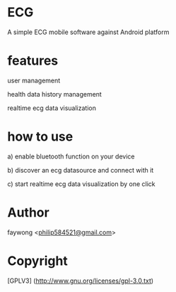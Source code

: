 ECG
===

A simple ECG mobile software against Android platform


features
========

user management

health data history management

realtime ecg data visualization


how to use
==========
a) enable bluetooth function on your device

b) discover an ecg datasource and connect with it

c) start realtime ecg data visualization by one click


Author
======
faywong &lt;philip584521@gmail.com&gt;


Copyright
=========
[GPLV3] (http://www.gnu.org/licenses/gpl-3.0.txt)

